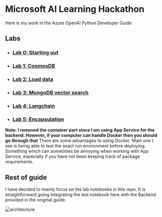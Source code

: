 # Microsoft AI Learning Hackathon

Here is my work in the Azure OpenAI Python Developer Guide

## Labs

- ### [Lab 0: Starting out](/Labs/lab_0_starting_out.ipynb)
- ### [Lab 1: CosmosDB](/Labs/lab_1_cosmos_db.ipynb)
- ### [Lab 2: Load data](/Labs/lab_2_load_data.ipynb)
- ### [Lab 3: MongoDB vector search](/Labs/lab_3_mongodb_vector_search.ipynb)
- ### [Lab 4: Langchain](/Labs/lab_4_langchain.ipynb)
- ### [Lab 5: Encapsulation](/Labs/lab_6_cosmongo.ipynb)

**Note: I removed the container part since I am using App Service for the backend. However, if your computer can handle Docker then you should go through that** There are some advantages to using Docker. Main one I see is being able to test the exact run environment before deploying. Something which can sometimes be annoying when working with App Service, especially if you have not been keeping track of package requirements.

## Rest of guide

I have decided to mainly focus on the lab notebooks in this repo. It is straightforward going integrating the last notebook here with the Backend provided in the original guide. 

![architecture](https://github.com/jackbullen/mslh-pydevguide-labs/assets/37254717/61a0cec6-4ec9-4859-bff4-ccbe7ea0c408)
